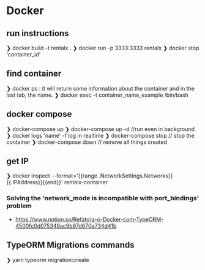 # Docker 
## run instructions
❯ docker build -t rentalx .
❯ docker run -p 3333:3333 rentalx
❯ docker stop 'container_id'
## find container
❯ docker ps : it will return  some information about the container and in the last tab, the name.
❯ docker exec -t container_name_example /bin/bash

## docker compose
❯ docker-compose up
❯ docker-compose up -d //run even in background
❯ docker logs 'name' -f log in realtime
❯ docker-compose stop // stop the container
❯ docker-compose down // remove all things created

## get IP
❯ docker inspect --format='{{range .NetworkSettings.Networks}}{{.IPAddress}}{{end}}' rentalx-container


### Solving the 'network_mode is incompatible with port_bindings' problem
- https://www.notion.so/Refatora-o-Docker-com-TypeORM-4500fc0d075349ac9b97d670e734d41b

## TypeORM Migrations commands
❯ yarn typeorm migration:create 